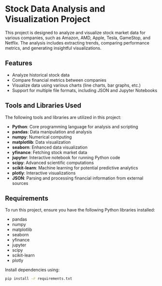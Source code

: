 # Stock Data Analysis and Visualization Project

This project is designed to analyze and visualize stock market data for various companies, such as Amazon, AMD, Apple, Tesla, GameStop, and Netflix. The analysis includes extracting trends, comparing performance metrics, and generating insightful visualizations.

## Features
- Analyze historical stock data
- Compare financial metrics between companies
- Visualize data using various charts (line charts, bar graphs, etc.)
- Support for multiple file formats, including JSON and Jupyter Notebooks

## Tools and Libraries Used
The following tools and libraries are utilized in this project:
- **Python**: Core programming language for analysis and scripting
- **pandas**: Data manipulation and analysis
- **numpy**: Numerical computing
- **matplotlib**: Data visualization
- **seaborn**: Enhanced data visualization
- **yfinance**: Fetching stock market data
- **jupyter**: Interactive notebook for running Python code
- **scipy**: Advanced scientific computations
- **scikit-learn**: Machine learning for potential predictive analytics
- **plotly**: Interactive visualizations
- **JSON**: Parsing and processing financial information from external sources

## Requirements
To run this project, ensure you have the following Python libraries installed:
- pandas
- numpy
- matplotlib
- seaborn
- yfinance
- jupyter
- scipy
- scikit-learn
- plotly

Install dependencies using:
```bash
pip install -r requirements.txt
